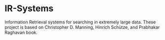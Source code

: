 # IR-Systems
Information Retrieval systems for searching in extremely large data. These project is based on Christopher D. Manning, Hinrich Schütze, and Prabhakar Raghavan book.
